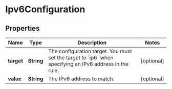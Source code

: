# Ipv6Configuration

## Properties
Name | Type | Description | Notes
------------ | ------------- | ------------- | -------------
**target** | **String** | The configuration target. You must set the target to &#x60;ip6&#x60; when specifying an IPv6 address in the rule. |  [optional]
**value** | **String** | The IPv6 address to match. |  [optional]
